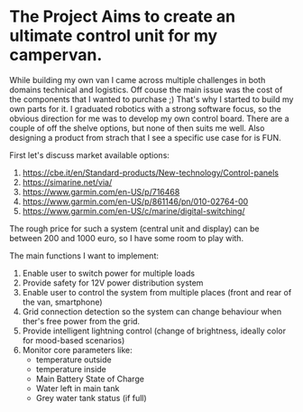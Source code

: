 # The Project Aims to create an ultimate control unit for my campervan.

While building my own van I came across multiple challenges in both domains technical and logistics. Off couse the main issue was the cost of the components that I wanted to purchase ;) 
That's why I started to build my own parts for it. I graduated robotics with a strong software focus, so the obvious direction for me was to  develop my own control board. 
There are a couple of off the shelve options, but none of then suits me well. Also designing a product from strach that I see a specific use case for is FUN.

First let's discuss market available options:
1. https://cbe.it/en/Standard-products/New-technology/Control-panels
2. https://simarine.net/via/
3. https://www.garmin.com/en-US/p/716468
4. https://www.garmin.com/en-US/p/861146/pn/010-02764-00
5. https://www.garmin.com/en-US/c/marine/digital-switching/

The rough price for such a system (central unit and display) can be between 200 and 1000 euro, so I have some room to play with.

The main functions I want to implement:
1. Enable user to switch power for multiple loads
2. Provide safety for 12V power distribution system
3. Enable user to control the system from multiple places (front and rear of the van, smartphone)
4. Grid connection detection so the system can change behaviour when ther's free power from the grid.
5. Provide intelligent lightning control (change of brightness, ideally color for mood-based scenarios)
6. Monitor core parameters like:
   - temperature outside
   - temperature inside
   - Main Battery State of Charge
   - Water left in main tank
   - Grey water tank status (if full)
